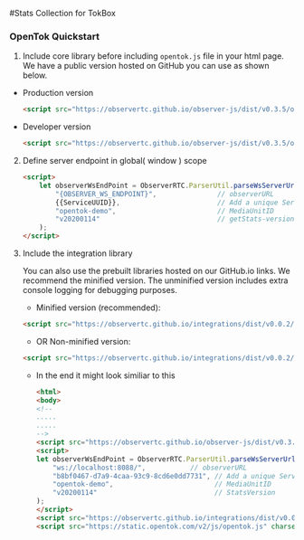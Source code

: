#Stats Collection for TokBox

### OpenTok Quickstart <a name="opentok-quickstart"></a>

1. Include core library before including `opentok.js` file in your html page. We have a public version hosted on GitHub you can use as shown below.

  - Production version
    ```html 
    <script src="https://observertc.github.io/observer-js/dist/v0.3.5/observer.min.js"></script>
    ```
  - Developer version
    ```html 
    <script src="https://observertc.github.io/observer-js/dist/v0.3.5/observer.js"></script>
    ```
 
2. Define server endpoint in global( window ) scope
    ```html
    <script>
        let observerWsEndPoint = ObserverRTC.ParserUtil.parseWsServerUrl(
            "{OBSERVER_WS_ENDPOINT}",               // observerURL
            {{ServiceUUID}},                        // Add a unique ServiceUUID here
            "opentok-demo",                         // MediaUnitID
            "v20200114"                             // getStats-version
        );
    </script>
    `````

3. Include the integration library

    You can also use the prebuilt libraries hosted on our GitHub.io links.
    We recommend the minified version. The unminified version includes extra console logging for debugging purposes.

    - Minified version (recommended):
    ```html 
    <script src="https://observertc.github.io/integrations/dist/v0.0.2/tokbox.integration.min.js"></script>
    ```

    - OR Non-minified version:
    ```html 
    <script src="https://observertc.github.io/integrations/dist/v0.0.2/tokbox.integration.js"></script>
    ```

    - In the end it might look similiar to this
        ```html
        <html>
        <body>
      <!--  
      .....
      .....
      -->      
        <script src="https://observertc.github.io/observer-js/dist/v0.3.5/observer.min.js"></script>
        <script>
        let observerWsEndPoint = ObserverRTC.ParserUtil.parseWsServerUrl(
            "ws://localhost:8088/",           // observerURL
            "b8bf0467-d7a9-4caa-93c9-8cd6e0dd7731", // Add a unique ServiceUUID here
            "opentok-demo",                         // MediaUnitID
            "v20200114"                             // StatsVersion
        );
        </script>
        <script src="https://observertc.github.io/integrations/dist/v0.0.2/tokbox.integration.min.js"></script>
        <script src="https://static.opentok.com/v2/js/opentok.js" charset="utf-8"></script>
        ```